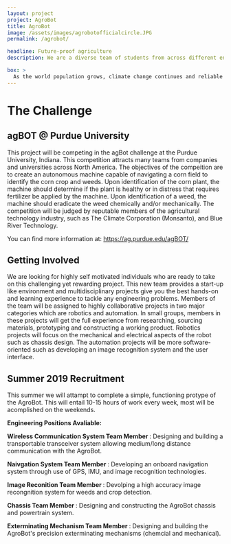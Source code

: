 ```yaml
---
layout: project
project: AgroBot
title: AgroBot
image: /assets/images/agrobotofficialcircle.JPG
permalink: /agrobot/

headline: Future-proof agriculture
description: We are a diverse team of students from across different engineering disciplines. With a shared passion for innovation and technology, we hope to contribute to the future of agriculture, in transitioning from human labour to full automation.

box: >
  As the world population grows, climate change continues and reliable human labour becomes increasingly expensive, we must find more efficient and sustainable ways to grow food and sustain ourselves. The UBC AgroBot team will be building a fully autonomous robot capable of analyzing its environment and performing targeted weeding, fertilizing and soil analysis though the use of advanced robotics, image recognition and machine learning. 
---
```


# The Challenge

## agBOT @ Purdue University
This project will be competing in the agBot challenge at the Purdue University, Indiana. This competition attracts many teams from companies and universities across North America. The objectives of the compeition are to create an autonomous machine capable of navigating a corn field to identify the corn crop and weeds. Upon identification of the corn plant, the machine should determine if the plant is healthy or in distress that requires fertilizer be applied by the machine. Upon identification of a weed, the machine should eradicate the weed chemically and/or mechanically. The competition will be judged by reputable members of the agricultural technology industry, such as The Climate Corporation (Monsanto), and Blue River Technology.

You can find more information at: https://ag.purdue.edu/agBOT/ 

## Getting Involved
We are looking for highly self motivated individuals who are ready to take on this challenging yet rewarding project. This new team provides a start-up like environment and multidisciplinary projects give you the best hands-on and learning experience to tackle any engineering problems. Members of the team will be assigned to highly collaborative projects in two major categories which are robotics and automation. In small groups, members in these projects will get the full experience from researching, sourcing materials, prototyping and constructing a working product. Robotics projects will focus on the mechanical and electrical aspects of the robot such as chassis design. The automation projects will be more software-oriented such as developing an image recognition system and the user interface.


Summer 2019 Recruitment
---
This summer we will attampt to complete a simple, functioning protype of the AgroBot. This will entail 10-15 hours of work every week, most will be acomplished on the weekends. 


<b> Engineering Positions Avaliable: </b> 

<b> Wireless Communication System Team Member </b>: Designing and building a transportable transceiver system allowing medium/long distance communication with the AgroBot. 

<b> Naivgation System Team Member </b>: Developing an onboard navigation system through use of GPS, IMU, and image recognition technologies. 

<b> Image Reconition Team Member </b>: Devolping a high accuracy image recongnition system for weeds and crop detection. 

<b> Chassis Team Member </b>: Designing and constructing the AgroBot chassis and powertrain system.

<b> Exterminating Mechanism Team Member </b>: Designing and building the AgroBot's precision exterminating mechanisms (chemcial and mechanical). 







